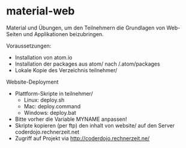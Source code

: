 material-web
============

Material und Übungen, um den Teilnehmern die Grundlagen von Web-Seiten und Applikationen beizubringen.

Voraussetzungen:
- Installation von atom.io
- Installation der packages aus atom/ nach <userdir>/.atom/packages
- Lokale Kopie des Verzeichnis teilnehmer/

Website-Deployment
- Plattform-Skripte in teilnehmer/ 
  - Linux: deploy.sh
  - Mac: deploy.command
  - Windows: deploy.bat
- Bitte vorher die Variable MYNAME anpassen!
- Skripte kopieren (per ftp) den inhalt von website/ auf den Server coderdojo.rechnerzeit.net
- Zugriff auf Projekt via http://coderdojo.rechnerzeit.ne/<MYNAME>
